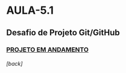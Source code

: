 # AULA-5.1

## Desafio de Projeto Git/GitHub

### [PROJETO EM ANDAMENTO](https://github.com/Magnoamaury/AULA-5.1/edit/main/README.md)


###### [back]
